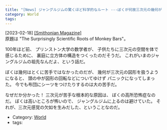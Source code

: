 ```yaml
---
title: "[News] ジャングルジムの驚くほど科学的なルート ---ぼくが何故三次元の幾何が苦手なのか分かった"
category: World
tags: 
---
```


[2023-02-18] [[Smithonian Magazine]](https://www.smithsonianmag.com/history/history-monkey-bars-180981556/?utm_source=pocket_saves)  
 原題は "The Surprisingly Scientific Roots of Monkey Bars"。

 100年ほど前、
プリンストン大学の数学者が、
子供たちに三次元の空間を体で感じるために、
裏庭に立方体の構造をつくったのだそうだ。
これがいまのジャングルジムの祖先なんだよ、という話だ。

 ぼくは幾何はとくに苦手ではなかったのだが、
幾何が三次元の図形を扱うようになると、
頭の中が図形の回転などについてゆけず
パニックになってしまった。
今でも布団にシーツをつけたりするのは大の苦手だ。

 なぜだか分かった！
三次元が苦手な根本的な原因は、
ぼくの高所恐怖症なのだ。
ぼくは高いところが怖いので、
ジャングルジムに上るのは避けていた。
それが、三次元感覚の欠如を生みだした、ということなのだ。

- Category: [World](/categories.html#World)
- tags: 

